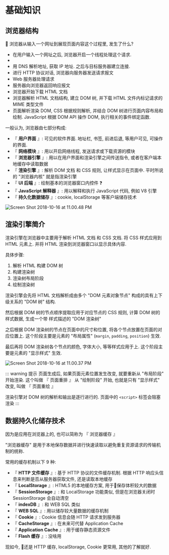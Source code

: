 # 基础知识

## 浏览器结构

🤔  浏览器从输入一个网址到展现页面内容这个过程里, 发生了什么?

* 在用户输入一个网址之后, 浏览器开启一个线程处理这个请求. 
* 
* 用 DNS 解析地址, 获取 IP 地址.  之后与目标服务器建立连接.
* 进行 HTTP 协议对话, 浏览器向服务器发送请求报文
* Web 服务器处理请求
* 服务器向浏览器返回响应报文
* 浏览器开始下载 HTML 文档
* 浏览器解析 HTML 文档结构, 建立 DOM 树, 并下载 HTML 文件内标记请求的 MIME 类型文件
* 页面解析渲染 DOM, CSS 根据规则解析, 并结合 DOM 树进行页面内容布局和绘制.  JavaScript 根据 DOM API 操作 DOM, 执行相关的事件绑定函数.

一般认为, 浏览器由七部分构成:
* 『 **用户界面** 』: 可见的软件界面. 地址栏, 书签, 前进后退, 等用户可见, 可操作的界面.
* 『 **网络模块** 』: 用以开启网络线程, 发送请求或下载资源的模块
* 『 **浏览器引擎** 』: 用以在用户界面和渲染引擎之间传送指令, 或者在客户端本地缓存中读取数据
* 『 **渲染引擎** 』: 解析 DOM 文档 和 CSS 规则, 让样式显示在页面中.  平时所说的 "浏览器内核" 就是指渲染引擎
* 『 **UI 后端** 』: 绘制基本的浏览器窗口内控件 ❓
* 『 **JavaScript 解释器** 』: 用以解释和执行 JavaScript 代码, 例如 V8 引擎
* 『 **持久化数据储存** 』: cookie, localStorage 等客户端储存技术

![Screen Shot 2018-10-16 at 11.00.48 PM](https://i.imgur.com/M67aWS3.png)

## 渲染引擎简介

渲染引擎在浏览器中主要用于解析 HTML 文档 和 CSS 文档.  将 CSS 样式应用到 HTML 元素上.  并将 HTML 渲染到浏览器窗口以显示具体内容.

具体步骤:

1. 解析 HTML 构建 DOM 树
2. 构建渲染树
3. 渲染树布局阶段
4. 绘制渲染树

渲染引擎会先将 HTML 文档解析成由多个 "DOM 元素对象节点" 构成的具有上下级关系的 "DOM 树" 结构.

然后根据 DOM 树的节点顺序提取应用于对应节点的 CSS 规则, 计算 DOM 树的样式数据, 生成一个带 样式描述的 "DOM 渲染树"  

之后根据 DOM 渲染树的节点在页面中的尺寸和位置, 将各个节点放置在页面的对应位置上.  这个阶段主要是元素的 "布局属性" (`margin`, `padding`, `position`) 生效.

最后再将 DOM 渲染树各个节点的颜色, 字体大小, 等等样式应用于上.  这个阶段主要是元素的 "显示样式" 生效.  

![Screen Shot 2018-10-16 at 11.00.37 PM](https://i.imgur.com/dzV6BCA.png)

::: warning 提示
页面生成后, 如果页面元素位置发生改变, 就要重新从 "布局阶段" 开始渲染.  这个叫做 『 页面重排 』
从 "绘制阶段" 开始, 也就是只有 "显示样式" 改变, 叫做 『 页面重绘 』

渲染引擎对 DOM 树的解析和输出是逐行进行的.  页面中的 `<script>` 标签会阻塞渲染
:::

## 数据持久化储存技术

因为是应用在浏览器上的, 也可以简称为 『 浏览器缓存 』

"浏览器缓存" 是用于本地保存数据并进行快速读取以避免重复资源请求的传输机制的统称.

常用的缓存机制以下 9 种:
* 『 **HTTP 文件缓存** 』: 基于 HTTP 协议的文件缓存机制.  根据 HTTP 响应头信息来判断是否从服务器获取文件, 还是读取本地缓存
* 『 **LocalStorage** 』: HTML5 的本地缓存方案, 用于保存体积较大的数据
* 『 **SessionStorage** 』: 和 LocalStorage 功能类似, 但是在浏览器关闭时 SessionStorage 会自动清空
* 『 **indexDB** 』: 和 WEB SQL 类似
* 『 **WEB SQL** 』: 用以储存较大量数据的缓存机制
* 『 **Cookie** 』: Cookie 信息会随 HTTP 请求发到服务器
* 『 **CacheStorage** 』: 在未来可代替 Application Cache
* 『 **Application Cache** 』: 用于缓存静态资源文件
* 『 **Flash 缓存** 』: 没啥用

现如今, 还是 HTTP 缓存, localStorage, Cookie 更常用, 其他的了解就好.




